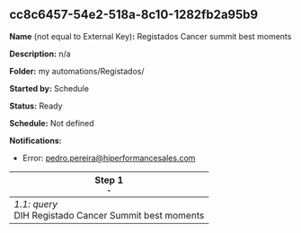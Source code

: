 ## cc8c6457-54e2-518a-8c10-1282fb2a95b9

**Name** (not equal to External Key)**:** Registados Cancer summit best moments

**Description:** n/a

**Folder:** my automations/Registados/

**Started by:** Schedule

**Status:** Ready

**Schedule:** Not defined

**Notifications:**

* Error: pedro.pereira@hiperformancesales.com

| Step 1<br>_<small>-</small>_ |
| --- |
| _1.1: query_<br>DIH Registado Cancer Summit best moments |
